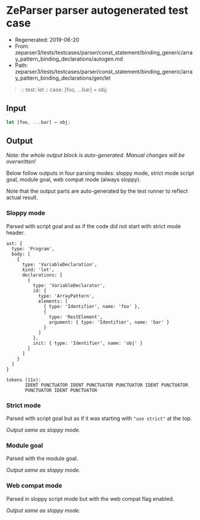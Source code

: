 # ZeParser parser autogenerated test case

- Regenerated: 2019-06-20
- From: zeparser3/tests/testcases/parser/const_statement/binding_generic/array_pattern_binding_declarations/autogen.md
- Path: zeparser3/tests/testcases/parser/const_statement/binding_generic/array_pattern_binding_declarations/gen/let

> :: test: let
> :: case: [foo, ...bar] = obj;

## Input


`````js
let [foo, ...bar] = obj;
`````

## Output

_Note: the whole output block is auto-generated. Manual changes will be overwritten!_

Below follow outputs in four parsing modes: sloppy mode, strict mode script goal, module goal, web compat mode (always sloppy).

Note that the output parts are auto-generated by the test runner to reflect actual result.

### Sloppy mode

Parsed with script goal and as if the code did not start with strict mode header.

`````
ast: {
  type: 'Program',
  body: [
    {
      type: 'VariableDeclaration',
      kind: 'let',
      declarations: [
        {
          type: 'VariableDeclarator',
          id: {
            type: 'ArrayPattern',
            elements: [
              { type: 'Identifier', name: 'foo' },
              {
                type: 'RestElement',
                argument: { type: 'Identifier', name: 'bar' }
              }
            ]
          },
          init: { type: 'Identifier', name: 'obj' }
        }
      ]
    }
  ]
}

tokens (11x):
       IDENT PUNCTUATOR IDENT PUNCTUATOR PUNCTUATOR IDENT PUNCTUATOR
       PUNCTUATOR IDENT PUNCTUATOR
`````

### Strict mode

Parsed with script goal but as if it was starting with `"use strict"` at the top.

_Output same as sloppy mode._

### Module goal

Parsed with the module goal.

_Output same as sloppy mode._

### Web compat mode

Parsed in sloppy script mode but with the web compat flag enabled.

_Output same as sloppy mode._
